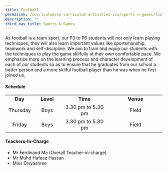 ```yaml
---
title: Football
permalink: /curriculum/co-curriculum-activities-cca/sports-n-games/football/
description: ""
third_nav_title: Sports & Games
---
```

<p>As football is a team sport, our P3 to P6 students will not only learn playing techniques, they will also learn important values like sportsmanship, teamwork and self-discipline. We aim to&nbsp;train and equip our students with the techniques to play the game skilfully at their own comfortable pace. We emphasise more on the learning process and character development of each of our students so as to ensure that he graduates from our school a better person and a more skilful football player than he was when he first joined us.</p>
<h4><strong>Schedule</strong></h4>
<table>
<tbody>
<tr>
<td style="text-align: center;" width="76"><strong>Day</strong></td>
<td style="text-align: center;" width="68"><strong>Level</strong></td>
<td style="text-align: center;" width="139"><strong>Time</strong></td>
<td style="text-align: center;" width="156"><strong>Venue</strong></td>
</tr>
<tr>
<td style="text-align: center;" width="76">Thursday</td>
<td style="text-align: center;" width="68">Boys</td>
<td style="text-align: center;" width="139">3.30 pm to 5.30 pm</td>
<td style="text-align: center;" width="156">Field</td>
</tr>
<tr>
<td style="text-align: center;" width="76">Friday</td>
<td style="text-align: center;" width="68">Boys</td>
<td style="text-align: center;" width="139">3.30 pm to 5.30 pm</td>
<td style="text-align: center;" width="156">Field</td>
</tr>
</tbody>
</table>
<h4><strong>Teachers-In-Charge</strong></h4>
<ul>
<li>Mr Ferdinand Ma (Overall Teacher-in-charge)</li>
<li>Mr Muhd Hafeez Hassan</li>
<li>Miss Divyashree</li>
</ul>
